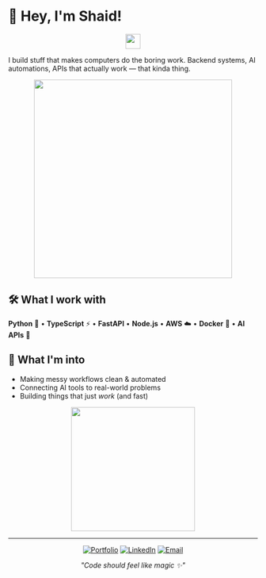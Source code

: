 # 👋 Hey, I'm Shaid!

<div align="center">
  <img src="https://media.giphy.com/media/hvRJCLFzcasrR4ia7z/giphy.gif" width="30"/>
</div>

I build stuff that makes computers do the boring work. Backend systems, AI automations, APIs that actually work — that kinda thing.

<div align="center">
  <img src="https://media.giphy.com/media/qgQUggAC3Pfv687qPC/giphy.gif" width="400"/>
</div>

## 🛠️ What I work with

**Python** 🐍 • **TypeScript** ⚡ • **FastAPI** • **Node.js** • **AWS** ☁️ • **Docker** 🐳 • **AI APIs** 🤖

## 🎯 What I'm into

- Making messy workflows clean & automated
- Connecting AI tools to real-world problems
- Building things that just *work* (and fast)

<div align="center">
  <img src="https://media.giphy.com/media/LmNwrBhejkK9EFP504/giphy.gif" width="250"/>
</div>

---

<div align="center">

[![Portfolio](https://img.shields.io/badge/🌐_Portfolio-black?style=flat-square)](https://portfolio-alpha-ivory-63.vercel.app) 
[![LinkedIn](https://img.shields.io/badge/💼_LinkedIn-0077B5?style=flat-square)](https://linkedin.com/in/shaid) 
[![Email](https://img.shields.io/badge/✉️_Email-red?style=flat-square)](mailto:yourname@example.com)

*"Code should feel like magic ✨"*

</div>
